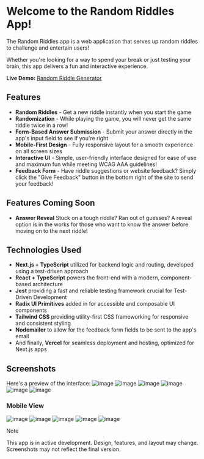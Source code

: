 # Welcome to the Random Riddles App!
The Random Riddles app is a web application that serves up random riddles to challenge and entertain users! 

Whether you're looking for a way to spend your break or just testing your brain, this app delivers a fun and interactive experience.

<b>Live Demo:</b> [Random Riddle Generator](https://riddles-app-janagilezas-projects.vercel.app/)

## Features
- <b>Random Riddles</b> - Get a new riddle instantly when you start the game
- <b>Randomization</b> - While playing the game, you will never get the same riddle twice in a row!
- <b>Form-Based Answer Submission</b> - Submit your answer directly in the app's input field to see if you're right
- <b>Mobile-First Design</b> - Fully responsive layout for a smooth experience on all screen sizes
- <b>Interactive UI</b> - Simple, user-friendly interface designed for ease of use and maximum fun while meeting WCAG AAA guidelines!
- <b>Feedback Form</b> - Have riddle suggestions or website feedback? Simply click the "Give Feedback" button in the bottom right of the site to send your feedback!

## Features Coming Soon

- <b>Answer Reveal</b>
Stuck on a tough riddle? Ran out of guesses? A reveal option is in the works for those who want to know the answer before moving on to the next riddle!

## Technologies Used
- <b>Next.js + TypeScript</b> utilized for backend logic and routing, developed using a test-driven approach
- <b>React + TypeScript</b> powers the front-end with a modern, component-based architecture
- <b>Jest</b> providing a fast and reliable testing framework crucial for Test-Driven Development
- <b>Radix UI Primitives</b> added in for accessible and composable UI components
- <b>Tailwind CSS</b> providing utility-first CSS frameworking for responsive and consistent styling
- <b>Nodemailer</b> to allow for the feedback form fields to be sent to the app's email
- And finally, <b>Vercel</b> for seamless deployment and hosting, optimized for Next.js apps

## Screenshots
Here's a preview of the interface:
![image](https://github.com/user-attachments/assets/6a184877-95d3-45d7-988d-9b23d72d597b)
![image](https://github.com/user-attachments/assets/dd5ed867-b5ad-4887-ad7e-7a08e79299f9)
![image](https://github.com/user-attachments/assets/e4fa8ba3-f73e-4c3c-9194-96027413f97e)
![image](https://github.com/user-attachments/assets/8e359d25-4cb6-4a52-bd03-4143cdcdc8ec)
![image](https://github.com/user-attachments/assets/58b85d17-d1ee-44fb-9382-c608daae0971)
![image](https://github.com/user-attachments/assets/0fb44824-5c53-4e20-8cc8-c2058727f39c)

### Mobile View
![image](https://github.com/user-attachments/assets/44aee648-701d-40af-9500-04a27130c1a8)
![image](https://github.com/user-attachments/assets/11ac904e-c4c7-4822-b762-ede0955a03f0)
![image](https://github.com/user-attachments/assets/df44ca5c-bdc9-41b5-b1de-7971dc38e330)
![image](https://github.com/user-attachments/assets/e0286a66-3089-486c-82cb-0cd7d77793a0)
![image](https://github.com/user-attachments/assets/1bf505ac-e6af-487e-a068-d17a30e2c035)

> [!NOTE]
> This app is in active development. Design, features, and layout may change. Screenshots may not reflect the final version.
